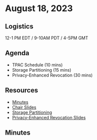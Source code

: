 # August 18, 2023

## Logistics

12-1 PM EDT / 9-10AM PDT / 4-5PM GMT

## Agenda

* TPAC Schedule (10 mins)
* Storage Partitioning (15 mins)
* Privacy-Enhanced Revocation (30 mins)

## Resources

* [Minutes](https://docs.google.com/document/d/1GP3qSSSqwl_HZIQCG0LUPCw1iwTJoobdWX2UmNWyx-o/edit?usp=sharing)
* [Chair Slides](https://docs.google.com/presentation/d/1csM5QcC8uqreUncjYS0lCDGmr4S7By-KvlcNRha8jKI/edit?usp=sharing)
* [Storage Partitioning](https://docs.google.com/presentation/d/1XRJ-5V6Rq9XybIa03NWtqps1y50d8Vf_TG4lpWWpCY4/edit?usp=sharing)
* [Privacy-Enhanced Revocation Slides](https://drive.google.com/file/d/1RYe22ZPdPvAAM5unby6wJH3aYi43Ewm9/view?usp=drive_link)
  

## Minutes
